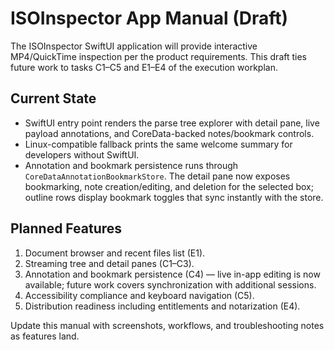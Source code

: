 # ISOInspector App Manual (Draft)

The ISOInspector SwiftUI application will provide interactive MP4/QuickTime inspection per the product requirements. This draft ties future work to tasks C1–C5 and E1–E4 of the execution workplan.

## Current State
- SwiftUI entry point renders the parse tree explorer with detail pane, live payload
  annotations, and CoreData-backed notes/bookmark controls.
- Linux-compatible fallback prints the same welcome summary for developers without SwiftUI.
- Annotation and bookmark persistence runs through
  `CoreDataAnnotationBookmarkStore`. The detail pane now exposes bookmarking,
  note creation/editing, and deletion for the selected box; outline rows
  display bookmark toggles that sync instantly with the store.

## Planned Features
1. Document browser and recent files list (E1).
2. Streaming tree and detail panes (C1–C3).
3. Annotation and bookmark persistence (C4) — live in-app editing is now
   available; future work covers synchronization with additional sessions.
4. Accessibility compliance and keyboard navigation (C5).
5. Distribution readiness including entitlements and notarization (E4).

Update this manual with screenshots, workflows, and troubleshooting notes as features land.
